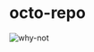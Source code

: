 # octo-repo

![why-not](https://images.duckduckgo.com/iu/?u=http%3A%2F%2Fwww.thisfoxkitchen.com%2Fwp-content%2Fuploads%2F2012%2F05%2FPots_and_Pans.png&f=1)
